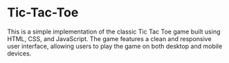 # Tic-Tac-Toe
This is a simple implementation of the classic Tic Tac Toe game built using HTML, CSS, and JavaScript. The game features a clean and responsive user interface, allowing users to play the game on both desktop and mobile devices.
